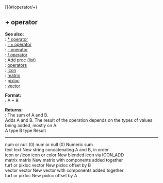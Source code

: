 []{#/operator/+}    
## + operator    
**See also:**    
:   [\* operator](/ref/operator/*)    
:   [+= operator](/ref/operator/+=)    
:   [- operator](/ref/operator/-)    
:   [/ operator](/ref/operator//)    
:   [Add proc (list)](/ref/list/proc/Add)    
:   [operators](/ref/operator)    
:   [icon](/ref/icon)    
:   [matrix](/ref/matrix)    
:   [pixloc](/ref/pixloc)    
:   [vector](/ref/vector)    
<!-- -->    
**Format:**    
:   A + B    
<!-- -->    
**Returns:**    
:   The sum of A and B.    
Adds A and B. The result of the operation depends on the types of values    
being added, mostly on A.    
  A type            B type            Result    
  ----------------- ----------------- --------------------------------------------    
  num or null (0)   num or null (0)   Numeric sum    
  text              text              New string concatenating A and B, in order    
  icon or /icon     icon or color     New blended icon via ICON_ADD    
  matrix            matrix            New matrix with components added together    
  turf or pixloc    vector            New pixloc offset by B    
  vector            vector            New vector with components added together    
                    turf or pixloc    New pixloc offset by A  